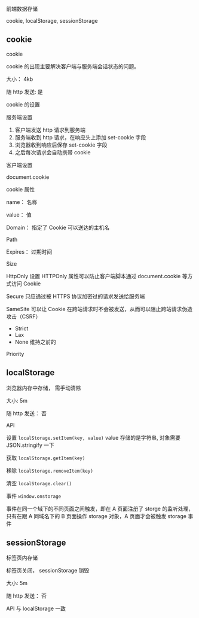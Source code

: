 前端数据存储

cookie, localStorage, sessionStorage

## cookie

cookie

cookie 的出现主要解决客户端与服务端会话状态的问题。

大小： 4kb

随 http 发送: 是

cookie 的设置

服务端设置

1. 客户端发送 http 请求到服务端
2. 服务端收到 http 请求，在响应头上添加 set-cookie 字段
3. 浏览器收到响应后保存 set-cookie 字段
4. 之后每次请求会自动携带 cookie

客户端设置

document.cookie

cookie 属性

name： 名称

value： 值

Domain： 指定了 Cookie 可以送达的主机名

Path

Expires： 过期时间

Size

HttpOnly 设置 HTTPOnly 属性可以防止客户端脚本通过 document.cookie 等方式访问 Cookie

Secure 只应通过被 HTTPS 协议加密过的请求发送给服务端

SameSite 可以让 Cookie 在跨站请求时不会被发送，从而可以阻止跨站请求伪造攻击（CSRF）

- Strict
- Lax
- None 维持之前的

Priority

## localStorage

浏览器内存中存储， 需手动清除

大小: 5m

随 http 发送： 否

API

设置 `localStorage.setItem(key, value)` value 存储的是字符串, 对象需要 JSON.stringify 一下

获取 `localStorage.getItem(key)`

移除 `localStorage.removeItem(key)`

清空 `localStorage.clear()`

事件 `window.onstorage`

事件在同一个域下的不同页面之间触发，即在 A 页面注册了 storge 的监听处理，只有在跟 A 同域名下的 B 页面操作 storage 对象，A 页面才会被触发 storage 事件

## sessionStorage

标签页内存储

标签页关闭， sessionStorage 销毁

大小: 5m

随 http 发送： 否

API 与 localStorage 一致
